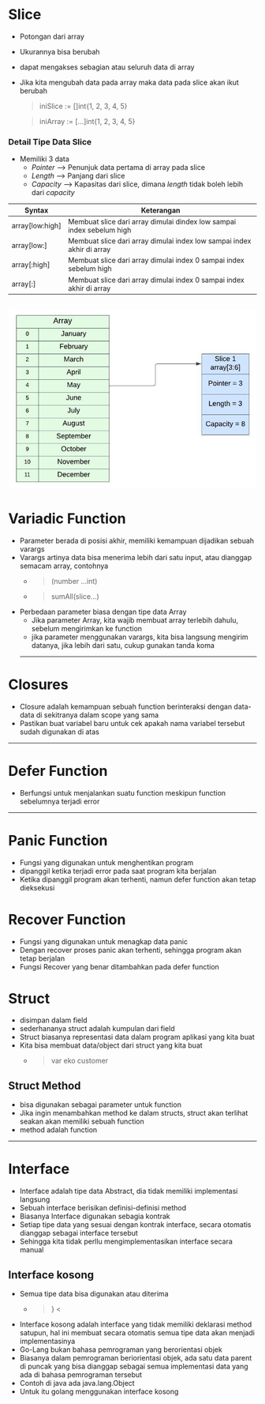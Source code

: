 # Slice
- Potongan dari array
- Ukurannya bisa berubah
- dapat mengakses sebagian atau seluruh data di array
- Jika kita mengubah data pada array maka data pada slice akan ikut berubah
	>iniSlice := []int{1, 2, 3, 4, 5}
    
	>iniArray := [...]int{1, 2, 3, 4, 5}
  
### Detail Tipe Data Slice
- Memiliki 3 data
  - *Pointer* --> Penunjuk data pertama di array pada slice
  - *Length* --> Panjang dari slice
  - *Capacity* --> Kapasitas dari slice, dimana *length* tidak boleh lebih dari *capacity* 

| Syntax            | Keterangan |
| -----------       | ----------- |
|array[low:high]    |Membuat slice dari array dimulai dindex low sampai index sebelum high|
|array[low:]        |Membuat slice dari array dimulai index low sampai index akhir di array|
|array[:high]      |Membuat slice dari array dimulai index 0 sampai index sebelum high|
|array[:]           |Membuat slice dari array dimulai index 0 sampai index akhir di array |
![Contoh Slice](Pics/Slice.jpg)
---

# Variadic Function
- Parameter berada di posisi akhir, memiliki kemampuan dijadikan sebuah varargs
- Varargs artinya data bisa menerima lebih dari satu input, atau dianggap semacam array, contohnya
  - > (number ...int)
  - > sumAll(slice...)
- Perbedaan parameter biasa dengan tipe data Array
  - Jika parameter Array, kita wajib membuat array terlebih dahulu, sebelum mengirimkan ke function
  - jika parameter menggunakan varargs, kita bisa langsung mengirim datanya, jika lebih dari satu, cukup gunakan tanda koma
  ---
# Closures
  - Closure adalah kemampuan sebuah function berinteraksi dengan data-data di sekitranya dalam scope yang sama
  - Pastikan buat variabel baru untuk cek apakah nama variabel tersebut sudah digunakan di atas 
---
# Defer Function
- Berfungsi untuk menjalankan suatu function meskipun function sebelumnya terjadi error 
---
# Panic Function
- Fungsi yang digunakan untuk menghentikan program
- dipanggil ketika terjadi error pada saat program kita berjalan
- Ketika dipanggil program akan terhenti, namun defer function akan tetap dieksekusi
# Recover Function
- Fungsi yang digunakan untuk menagkap data panic
- Dengan recover proses panic akan terhenti, sehingga program akan tetap berjalan
- Fungsi Recover yang benar ditambahkan pada defer function
# Struct
- disimpan dalam field
- sederhananya struct adalah kumpulan dari field
- Struct biasanya representasi data dalam program aplikasi yang kita buat
- Kita bisa membuat data/object dari struct yang kita buat 
  - > var eko customer

## Struct Method
- bisa digunakan sebagai parameter untuk function
- Jika ingin menambahkan method ke dalam structs, struct akan terlihat seakan akan memiliki sebuah function
- method adalah function
---
# Interface
- Interface adalah tipe data Abstract, dia tidak memiliki implementasi langsung
- Sebuah interface berisikan definisi-definisi method
- Biasanya Interface digunakan sebagia kontrak
- Setiap tipe data yang sesuai dengan kontrak interface, secara otomatis dianggap sebagai interface tersebut
- Sehingga kita tidak perllu mengimplementasikan interface secara manual
## Interface kosong
- Semua tipe data bisa digunakan atau diterima
  - >} <
- Interface kosong adalah interface yang tidak memiliki deklarasi method satupun, hal ini membuat secara otomatis semua tipe data akan menjadi implementasinya
- Go-Lang bukan bahasa pemrograman yang berorientasi objek
- Biasanya dalam pemrograman beriorientasi objek, ada satu data parent di puncak yang bisa dianggap sebagai semua implementasi data yang ada di bahasa pemrograman tersebut
- Contoh di java ada java.lang.Object
- Untuk itu golang menggunakan interface kosong

